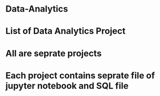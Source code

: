 # Data-Analytics
# List of Data Analytics Project 
# All are seprate projects 
# Each project contains seprate file of jupyter notebook and SQL file 
